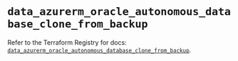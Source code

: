# `data_azurerm_oracle_autonomous_database_clone_from_backup`

Refer to the Terraform Registry for docs: [`data_azurerm_oracle_autonomous_database_clone_from_backup`](https://registry.terraform.io/providers/hashicorp/azurerm/4.51.0/docs/data-sources/oracle_autonomous_database_clone_from_backup).
